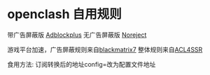 # openclash 自用规则
带广告屏蔽版 [Adblockplus](https://raw.githubusercontent.com/xhmax1018/openclash/main/AdblockPlus.ini)
无广告屏蔽版 [Noreject](https://raw.githubusercontent.com/xhmax1018/openclash/main/AdblockPlus.ini)

游戏平台加速，广告屏蔽规则来自[blackmatrix7](https://github.com/blackmatrix7/ios_rule_script/tree/master/rule/Clash)
整体规则来自[ACL4SSR](https://github.com/ACL4SSR/ACL4SSR/tree/master)

食用方法: 订阅转换后的地址config=改为配置文件地址
